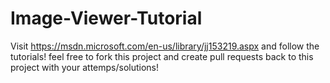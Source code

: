 # Image-Viewer-Tutorial


Visit https://msdn.microsoft.com/en-us/library/jj153219.aspx and follow the tutorials! feel free to fork this project and create pull requests back to this project with your attemps/solutions!
